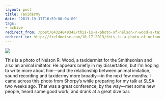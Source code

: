 ```yaml
---
layout: post 
title: Taxidermy
date: '2013-10-17T16:59:00-04:00' 
tags: 
- achive 
redirect_from: /post/64324848348/this-is-a-photo-of-nelson-r-wood-a-taxidermist/
redirect_to: http://fieldnoise.com/10-17-2013/this-is-a-photo-of-nelson-r-wood-a-taxidermist.html
---
```


![](http://d.pr/uHTC+)

This is a photo of Nelson R. Wood, a taxidermist for the Smithsonian and also an animal imitator. He appears briefly in my dissertation, but I’m hoping to write more about him—and the relationship between animal imitation, sound recording and taxidermy more broadly—in the next few months. I came across this photo from Shorpy’s while preparing for my talk at SLSA two weeks ago. That was a great conference, by the way—met some new people, heard some good work, and drank at a great dive bar. 
